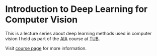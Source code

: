 # Introduction to Deep Learning for Computer Vision

This is a lecture series about deep learning methods used in computer vision I held as part of the [AIA](https://moseskonto.tu-berlin.de/moses/modultransfersystem/bolognamodule/beschreibung/anzeigen.html?number=40345&version=8&sprache=2) course at [TUB](www.tu.berlin).

Visit [course page](https://wllhf.github.io/aia/) for more information.

